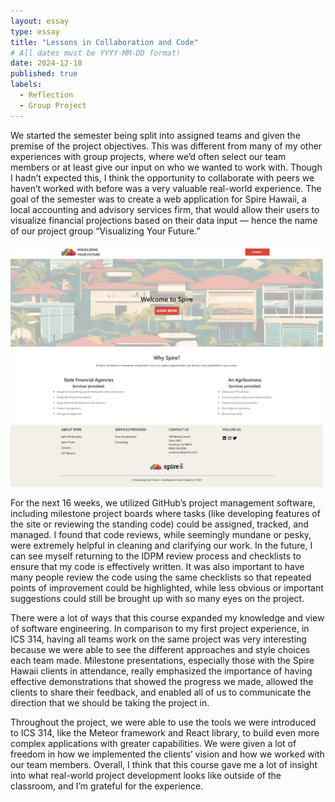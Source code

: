 ```yaml
---
layout: essay
type: essay
title: "Lessons in Collaboration and Code"
# All dates must be YYYY-MM-DD format!
date: 2024-12-18
published: true
labels:
  - Reflection
  - Group Project
---
```


We started the semester being split into assigned teams and given the premise of the project objectives. This was different from many of my other experiences with group projects, where we’d often select our team members or at least give our input on who we wanted to work with. Though I hadn’t expected this, I think the opportunity to collaborate with peers we haven’t worked with before was a very valuable real-world experience. The goal of the semester was to create a web application for Spire Hawaii, a local accounting and advisory services firm, that would allow their users to visualize financial projections based on their data input — hence the name of our project group “Visualizing Your Future.” 

<img width="500px" class="rounded float-start pe-4" src="../img/landing.png">

For the next 16 weeks, we utilized GitHub’s project management software, including milestone project boards where tasks (like developing features of the site or reviewing the standing code) could be assigned, tracked, and managed. I found that code reviews, while seemingly mundane or pesky, were extremely helpful in cleaning and clarifying our work. In the future, I can see myself returning to the IDPM review process and checklists to ensure that my code is effectively written. It was also important to have many people review the code using the same checklists so that repeated points of improvement could be highlighted, while less obvious or important suggestions could still be brought up with so many eyes on the project.  

There were a lot of ways that this course expanded my knowledge and view of software engineering. In comparison to my first project experience, in ICS 314, having all teams work on the same project was very interesting because we were able to see the different approaches and style choices each team made. Milestone presentations, especially those with the Spire Hawaii clients in attendance, really emphasized the importance of having effective demonstrations that showed the progress we made, allowed the clients to share their feedback, and enabled all of us to communicate the direction that we should be taking the project in.  

Throughout the project, we were able to use the tools we were introduced to ICS 314, like the Meteor framework and React library, to build even more complex applications with greater capabilities. We were given a lot of freedom in how we implemented the clients’ vision and how we worked with our team members. Overall, I think that this course gave me a lot of insight into what real-world project development looks like outside of the classroom, and I’m grateful for the experience. 


